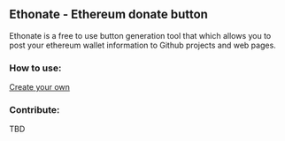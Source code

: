 ## Ethonate - Ethereum donate button

Ethonate is a free to use button generation tool that which allows you to post your ethereum wallet information to Github projects and web pages.

### How to use:
 [Create your own](https://doctordeep.github.io/Ethonate/)

### Contribute:
 TBD
